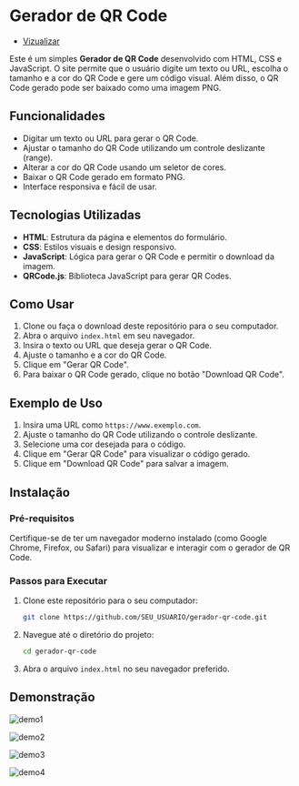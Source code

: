 # Gerador de QR Code

- [Vizualizar](https://pabloedusilva.github.io/Gerador_de_QRCode/)

Este é um simples **Gerador de QR Code** desenvolvido com HTML, CSS e JavaScript. O site permite que o usuário digite um texto ou URL, escolha o tamanho e a cor do QR Code e gere um código visual. Além disso, o QR Code gerado pode ser baixado como uma imagem PNG.

## Funcionalidades

- Digitar um texto ou URL para gerar o QR Code.
- Ajustar o tamanho do QR Code utilizando um controle deslizante (range).
- Alterar a cor do QR Code usando um seletor de cores.
- Baixar o QR Code gerado em formato PNG.
- Interface responsiva e fácil de usar.

## Tecnologias Utilizadas

- **HTML**: Estrutura da página e elementos do formulário.
- **CSS**: Estilos visuais e design responsivo.
- **JavaScript**: Lógica para gerar o QR Code e permitir o download da imagem.
- **QRCode.js**: Biblioteca JavaScript para gerar QR Codes.

## Como Usar

1. Clone ou faça o download deste repositório para o seu computador.
2. Abra o arquivo `index.html` em seu navegador.
3. Insira o texto ou URL que deseja gerar o QR Code.
4. Ajuste o tamanho e a cor do QR Code.
5. Clique em "Gerar QR Code".
6. Para baixar o QR Code gerado, clique no botão "Download QR Code".

## Exemplo de Uso

1. Insira uma URL como `https://www.exemplo.com`.
2. Ajuste o tamanho do QR Code utilizando o controle deslizante.
3. Selecione uma cor desejada para o código.
4. Clique em "Gerar QR Code" para visualizar o código gerado.
5. Clique em "Download QR Code" para salvar a imagem.

## Instalação

### Pré-requisitos

Certifique-se de ter um navegador moderno instalado (como Google Chrome, Firefox, ou Safari) para visualizar e interagir com o gerador de QR Code.

### Passos para Executar

1. Clone este repositório para o seu computador:
    ```bash
    git clone https://github.com/SEU_USUARIO/gerador-qr-code.git
    ```

2. Navegue até o diretório do projeto:
    ```bash
    cd gerador-qr-code
    ```

3. Abra o arquivo `index.html` no seu navegador preferido.

## Demonstração

![demo1](https://github.com/user-attachments/assets/8640d516-c2ca-421b-96d3-2b9c195b0e45)

![demo2](https://github.com/user-attachments/assets/51466ee9-8c6e-4e19-942f-ca15b3b7becb)

![demo3](https://github.com/user-attachments/assets/8ba53234-ce78-4076-b331-fe912bb80b4c)

![demo4](https://github.com/user-attachments/assets/4bd31d15-bb1a-42d5-b956-a6c305fee1a6)











